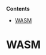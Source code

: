 <!-- START doctoc generated TOC please keep comment here to allow auto update -->
<!-- DON'T EDIT THIS SECTION, INSTEAD RE-RUN doctoc TO UPDATE -->
**Contents**

- [WASM](#wasm)

<!-- END doctoc generated TOC please keep comment here to allow auto update -->

# WASM
